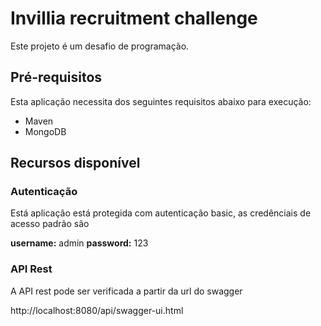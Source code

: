 # Invillia recruitment challenge

Este projeto é um desafio de programação.

## Pré-requisitos

Esta aplicação necessita dos seguintes requisitos abaixo para execução:

- Maven
- MongoDB

## Recursos disponível

### Autenticação

Está aplicação está protegida com autenticação basic, as credênciais de acesso padrão são

**username:** admin
**password:** 123

### API Rest

A API rest pode ser verificada a partir da url do swagger

http://localhost:8080/api/swagger-ui.html
